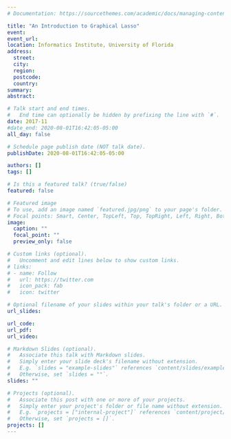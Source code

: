 ```yaml
---
# Documentation: https://sourcethemes.com/academic/docs/managing-content/

title: "An Introduction to Graphical Lasso"
event:
event_url:
location: Informatics Institute, University of Florida
address:
  street:
  city: 
  region:
  postcode:
  country: 
summary:
abstract:

# Talk start and end times.
#   End time can optionally be hidden by prefixing the line with `#`.
date: 2017-11
#date_end: 2020-08-01T16:42:05-05:00
all_day: false

# Schedule page publish date (NOT talk date).
publishDate: 2020-08-01T16:42:05-05:00

authors: []
tags: []

# Is this a featured talk? (true/false)
featured: false

# Featured image
# To use, add an image named `featured.jpg/png` to your page's folder. 
# Focal points: Smart, Center, TopLeft, Top, TopRight, Left, Right, BottomLeft, Bottom, BottomRight.
image:
  caption: ""
  focal_point: ""
  preview_only: false

# Custom links (optional).
#   Uncomment and edit lines below to show custom links.
# links:
# - name: Follow
#   url: https://twitter.com
#   icon_pack: fab
#   icon: twitter

# Optional filename of your slides within your talk's folder or a URL.
url_slides:

url_code:
url_pdf:
url_video:

# Markdown Slides (optional).
#   Associate this talk with Markdown slides.
#   Simply enter your slide deck's filename without extension.
#   E.g. `slides = "example-slides"` references `content/slides/example-slides.md`.
#   Otherwise, set `slides = ""`.
slides: ""

# Projects (optional).
#   Associate this post with one or more of your projects.
#   Simply enter your project's folder or file name without extension.
#   E.g. `projects = ["internal-project"]` references `content/project/deep-learning/index.md`.
#   Otherwise, set `projects = []`.
projects: []
---
```

